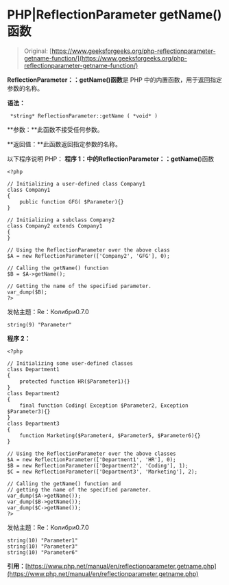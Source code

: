 # PHP|ReflectionParameter getName()函数

> Original: [https://www.geeksforgeeks.org/php-reflectionparameter-getname-function/](https://www.geeksforgeeks.org/php-reflectionparameter-getname-function/)

**ReflectionParameter：：getName()函数**是 PHP 中的内置函数，用于返回指定参数的名称。

**语法：**

```
 *string* ReflectionParameter::getName ( *void* )
```

**参数：**此函数不接受任何参数。

**返回值：**此函数返回指定参数的名称。

以下程序说明 PHP：
**程序 1：**中的**ReflectionParameter：：getName(**)函数

```
<?php

// Initializing a user-defined class Company1
class Company1
{
    public function GFG( $Parameter){}
}

// Initializing a subclass Company2
class Company2 extends Company1
{
}

// Using the ReflectionParameter over the above class
$A = new ReflectionParameter(['Company2', 'GFG'], 0); 

// Calling the getName() function
$B = $A->getName();

// Getting the name of the specified parameter.
var_dump($B);
?>
```

发帖主题：Re：Колибри0.7.0

```
string(9) "Parameter"

```

**程序 2：**

```
<?php

// Initializing some user-defined classes
class Department1
{
    protected function HR($Parameter1){}
}
class Department2
{
    final function Coding( Exception $Parameter2, Exception $Parameter3){}
}
class Department3
{
    function Marketing($Parameter4, $Parameter5, $Parameter6){}
}

// Using the ReflectionParameter over the above classes
$A = new ReflectionParameter(['Department1', 'HR'], 0);
$B = new ReflectionParameter(['Department2', 'Coding'], 1);
$C = new ReflectionParameter(['Department3', 'Marketing'], 2);

// Calling the getName() function and 
// getting the name of the specified parameter.
var_dump($A->getName());
var_dump($B->getName());
var_dump($C->getName());
?>
```

发帖主题：Re：Колибри0.7.0

```
string(10) "Parameter1"
string(10) "Parameter3"
string(10) "Parameter6"

```

**引用：**[https://www.php.net/manual/en/reflectionparameter.getname.php](https://www.php.net/manual/en/reflectionparameter.getname.php)